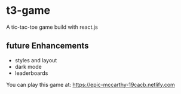 # t3-game
A tic-tac-toe game build with react.js


## future Enhancements
- styles and layout
- dark mode
- leaderboards

You can play this game at: https://epic-mccarthy-19cacb.netlify.com

